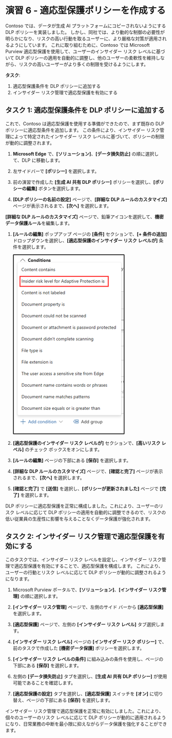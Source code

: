 # 演習 6 - 適応型保護ポリシーを作成する

Contoso では、データが生成 AI プラットフォームにコピーされないようにする DLP ポリシーを実装しました。 しかし、同社では、より動的な制御の必要性が明らかになり、リスクの高い行動を取るユーザーに、より厳格な対策が適用されるようにしています。 これに取り組むために、Contoso では Microsoft Purview 適応型保護を使用して、ユーザーのインサイダー リスク レベルに基づいて DLP ポリシーの適用を自動的に調整し、他のユーザーの柔軟性を維持しながら、リスクの高いユーザーがより多くの制限を受けるようにします。

**タスク**:

1. 適応型保護条件を DLP ポリシーに追加する
1. インサイダー リスク管理で適応型保護を有効にする

## タスク 1: 適応型保護条件を DLP ポリシーに追加する

これで、Contoso は適応型保護を使用する準備ができたので、まず既存の DLP ポリシーに適応型条件を追加します。 この条件により、インサイダー リスク管理によって特定されたインサイダー リスク レベルに基づいて、ポリシーの制限が動的に調整されます。

1. **Microsoft Edge** で、**[ソリューション]**、**[データ損失防止]** の順に選択して、DLP に移動します。

1. 左サイドバーで **[ポリシー]** を選択します。

1. 前の演習で作成した **[生成 AI 共有 DLP ポリシー]** ポリシーを選択し、**[ポリシーの編集]** ボタンを選択します。

1. **[DLP ポリシーの名前の設定]** ページで、**[詳細な DLP ルールのカスタマイズ]** ページが表示されるまで、**[次へ]** を選択します。

**[詳細な DLP ルールのカスタマイズ]** ページで、鉛筆アイコンを選択して、**機密データ保護ルール**を編集します。

1. **[ルールの編集]** ポップアップ ページの **[条件]** セクションで、**[+ 条件の追加]** ドロップダウンを選択し、**[適応型保護のインサイダー リスク レベルが]** 条件を選択します。

   ![ポリシーが正常に発行されたことの通知を示すスクリーンショット。](../Media/dlp-adaptive-protection-condition.png)

1. **[適応型保護のインサイダー リスク レベルが]** セクションで、**[高いリスク レベル]** のチェック ボックスをオンにします。

1. **[ルールの編集]** ページの下部にある **[保存]** を選択します。

1. **[詳細な DLP ルールのカスタマイズ]** ページで、**[確認と完了]** ページが表示されるまで、**[次へ]** を選択します。

1. **[確認と完了]** で **[送信]** を選択し、**[ポリシーが更新されました]** ページで **[完了]** を選択します。

DLP ポリシーに適応型保護を正常に構成しました。これにより、ユーザーのリスク レベルに応じて DLP ポリシーの適用を自動的に調整できるので、リスクの低い従業員の生産性に影響を与えることなくデータ保護が強化されます。

## タスク 2: インサイダー リスク管理で適応型保護を有効にする

このタスクでは、インサイダー リスク レベルを設定し、インサイダー リスク管理で適応型保護を有効にすることで、適応型保護を構成します。 これにより、ユーザーの行動とリスク レベルに応じて DLP ポリシーが動的に調整されるようになります。

1. Microsoft Purview ポータルで、**[ソリューション]**、**[インサイダー リスク管理]** の順に選択します。

1. **[インサイダー リスク管理]** ページで、左側のサイド バーから **[適応型保護]** を選択します。

1. **[適応型保護]** ページで、左側の **[インサイダー リスク レベル]** タブ選択します。

1. **[インサイダー リスク レベル]** ページの **[インサイダー リスク ポリシー]** で、前のタスクで作成した **[機密データ保護]** ポリシーを選択します。

1. **[インサイダー リスク レベルの条件]** に組み込みの条件を使用し、ページの下部にある **[保存]** を選択します。

1. 左側の **[データ損失防止]** タブを選択し、**[生成 AI 共有 DLP ポリシー]** が使用可能であることを確認します。

1. **[適応型保護の設定]** タブを選択し、**[適応型保護]** スイッチを **[オン]** に切り替え、ページの下部にある **[保存]** を選択します。

インサイダー リスク管理で適応型保護を正常に有効にしました。これにより、個々のユーザーのリスク レベルに応じて DLP ポリシーが動的に適用されるようになり、日常業務の中断を最小限に抑えながらデータ保護を強化することができます。
